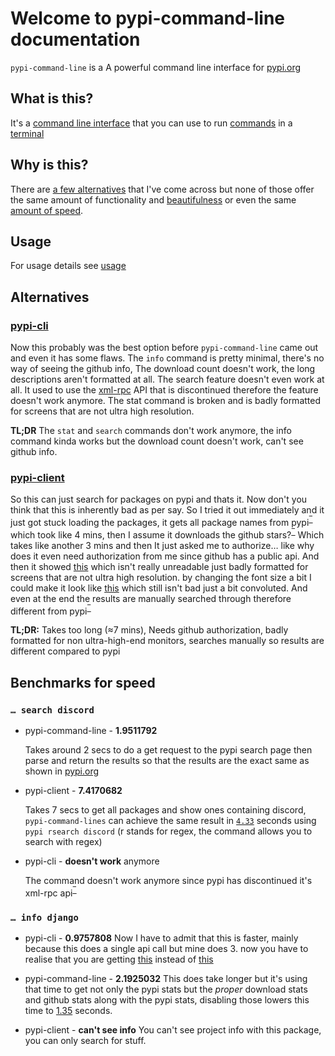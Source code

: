 # Welcome to pypi-command-line documentation

`pypi-command-line` is a A powerful command line interface for [pypi.org](https://pypi.org)

## What is this?

It's a [command line interface](https://en.wikipedia.org/wiki/Command-line_interface "A command-line interface (CLI) processes commands to a computer program in the form of lines of text.") that you can use to run [commands](https://en.wikipedia.org/wiki/Command_(computing) "In computing, a command is a directive to a computer program to perform a specific task.") in a [terminal](https://en.wikipedia.org/wiki/Computer_terminal "The terminal is an interface that allows you to access the command line.")

## Why is this?

There are [a few alternatives](#alternatives) that I've come across but none of those offer the same amount of functionality and [beautifulness](https://www.merriam-webster.com/thesaurus/beautifulness "the qualities in a person or thing that as a whole give pleasure to the senses") or even the same [amount of speed](#benchmarks-for-speed).

## Usage

For usage details see [usage](https://wasi-master.github.io/pypi-command-line/usage)

## Alternatives

### [pypi-cli](https://pypi.org/project/pypi-cli/)

Now this probably was the best option before `pypi-command-line` came out and even it has some flaws. The `info` command is pretty minimal, there's no way of seeing the github info, The download count doesn't work, the long descriptions aren't formatted at all. The search feature doesn't even work at all. It used to use the [xml-rpc](https://en.wikipedia.org/wiki/XML-RPC "XML-RPC is a remote procedure call (RPC) protocol which uses XML to encode its calls and HTTP as a transport mechanism.") API that is discontinued therefore the feature doesn't work anymore. The stat command is broken and is badly formatted for screens that are not ultra high resolution.

**TL;DR** The `stat` and `search` commands don't work anymore, the info command kinda works but the download count doesn't work, can't see github info.

### [pypi-client](https://pypi.org/project/pypi-client/)

So this can just search for packages on pypi and thats it. Now don't you think that this is inherently bad as per say. So I tried it out immediately and it just got stuck loading the packages, it gets all package names from pypi<sup><a title=Reference href="https://github.com/abahdanovich/pypi-client#:~:text=fetches%20all%20package%20names%20from%20pypi">‾</a></sup> which took like 4 mins, then I assume it downloads the github stars?<sup><a title=Reference href="https://github.com/abahdanovich/pypi-client#:~:text=downloads%20github%20stars">‾</a></sup> Which takes like another 3 mins and then It just asked me to authorize… like why does it even need authorization from me since github has a public api. And then it showed [this](https://i.imgur.com/D0VJhmZ.png) which isn't really unreadable just badly formatted for screens that are not ultra high resolution. by changing the font size a bit I could make it look like [this](https://i.imgur.com/usU2AnJ.jpeg) which still isn't bad just a bit convoluted. And even at the end the results are manually searched through therefore different from pypi<sup><a title=Example href="https://i.imgur.com/2AuCKuX.jpg">‾</a></sup>

**TL;DR:**
Takes too long (≈7 mins), Needs github authorization, badly formatted for non ultra-high-end monitors, searches manually so results are different compared to pypi

## Benchmarks for speed

### `… search discord`

- pypi-command-line - **1.9511792**

    Takes around 2 secs to do a get request to the pypi search page then parse and return the results so that the results are the exact same as shown in [pypi.org](https://pypi.org)

- pypi-client - **7.4170682**

    Takes 7 secs to get all packages and show ones containing discord, `pypi-command-lines` can achieve the same result in [`4.33`](# "04.3348642") seconds using `pypi rsearch discord` (r stands for regex, the command allows you to search with regex)

- pypi-cli - **doesn't work** anymore

    The command doesn't work anymore since pypi has discontinued it's xml-rpc api<sup><a title=Reference href="https://status.python.org/incidents/grk0k7sz6zkp">‾</a></sup>

### `… info django`

- pypi-cli - **0.9757808**
    Now I have to admit that this is faster, mainly because this does a single api call but mine does 3. now you have to realise that you are getting [this](https://i.imgur.com/X7OuPIb.png) instead of [this](https://i.imgur.com/s8aQx09.png)
- pypi-command-line - **2.1925032**
    This does take longer but it's using that time to get not only the pypi stats but the *proper* download stats and github stats along with the pypi stats, disabling those lowers this time to [1.35](# "1.3591562") seconds.

- pypi-client - **can't see info**
    You can't see project info with this package, you can only search for stuff.
